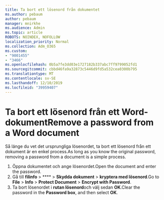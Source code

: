 ```yaml
---
title: Ta bort ett lösenord från dokumentet
ms.author: pebaum
author: pebaum
manager: mnirkhe
ms.audience: Admin
ms.topic: article
ROBOTS: NOINDEX, NOFOLLOW
localization_priority: Normal
ms.collection: Adm_O365
ms.custom:
- "9001455"
- "3466"
ms.openlocfilehash: 0b5a7fe3dd03e1727182b337abc7ff9799052fd1
ms.sourcegitcommit: cbbd46fa9a32873c5446d9fd5a532cea0300b795
ms.translationtype: MT
ms.contentlocale: sv-SE
ms.lasthandoff: 12/10/2019
ms.locfileid: "39959407"
---
```

# <a name="remove-a-password-from-a-word-document"></a><span data-ttu-id="7bc99-102">Ta bort ett lösenord från ett Word-dokument</span><span class="sxs-lookup"><span data-stu-id="7bc99-102">Remove a password from a Word document</span></span>

<span data-ttu-id="7bc99-103">Så länge du vet det ursprungliga lösenordet, ta bort ett lösenord från ett dokument är en enkel process.</span><span class="sxs-lookup"><span data-stu-id="7bc99-103">As long as you know the original password, removing a password from a document is a simple process.</span></span>

1. <span data-ttu-id="7bc99-104">Öppna dokumentet och ange lösenordet.</span><span class="sxs-lookup"><span data-stu-id="7bc99-104">Open the document and enter the password.</span></span>
2. <span data-ttu-id="7bc99-105">Gå till **filinfo** > \*\*\*\* > **Skydda dokument** > **kryptera med lösenord**.</span><span class="sxs-lookup"><span data-stu-id="7bc99-105">Go to **File** > **Info** > **Protect Document** > **Encrypt with Password**.</span></span>
3. <span data-ttu-id="7bc99-106">Ta bort lösenordet i **rutan lösenord**och välj sedan **OK**.</span><span class="sxs-lookup"><span data-stu-id="7bc99-106">Clear the password in the **Password box**, and then select **OK**.</span></span>